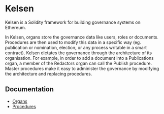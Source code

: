 # Kelsen

Kelsen is a Solidity framework for building governance systems on Ethereum.

In Kelsen, organs store the governance data like users, roles or documents. Procedures are then used to modify this data in a specific way (eg. publication or nomination, election, or any process writable in a smart contract). Kelsen dictates the governance through the architecture of its organisation. For example, in order to add a document into a Publications organ, a member of the Redactors organ can call the Publish procedure.  Master procedures make it easy to administer the governance by modifying the architecture and replacing procedures.

## Documentation
* [Organs](docs/01_standardOrgan.md)
* [Procedures](docs/02_00_standardProcedure.md)